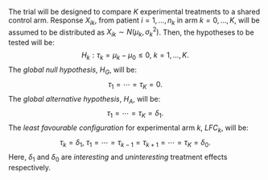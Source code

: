 The trial will be designed to compare $K$ experimental treatments to a shared control arm.
Response $X_{ik}$, from patient $i=1,\dots,n_k$ in arm $k=0,\dots,K$, will be assumed to be distributed as $X_{ik} \sim N(\mu_k,\sigma_k^2)$.
Then, the hypotheses to be tested will be:
$$ H_k : \tau_k = \mu_k - \mu_0 \le 0,\ k=1,\dots,K.$$
The *global null hypothesis*, $H_G$, will be:
$$ \tau_1 = \cdots = \tau_K = 0. $$
The *global alternative hypothesis*, $H_A$, will be:
$$ \tau_1 = \cdots = \tau_K = \delta_1. $$
The *least favourable configuration* for experimental arm $k$, $LFC_k$, will be:
$$ \tau_k = \delta_1,\ \tau_1 = \cdots = \tau_{k-1} = \tau_{k+1} = \cdots = \tau_K = \delta_0. $$
Here, $\delta_1$ and $\delta_0$ are *interesting* and *uninteresting* treatment effects respectively.
